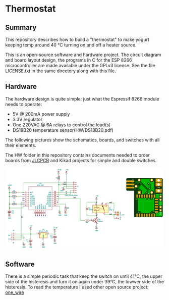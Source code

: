 
# Thermostat

## Summary

This repository describes how to build a "thermostat" to make yogurt keeping temp around 40 °C turning on and off a heater source.

This is an open-source software and hardware project. The circuit diagram and board layout design, the programs in C for the ESP 8266 microcontroller are made available under the GPLv3 license. See the file LICENSE.txt in the same directory along with this file.

## Hardware

The hardware design is quite simple; just what the Espressif 8266 module needs to operate:

- 5V @ 200mA power supply
- 3.3V regulator
- One 220VAC @ 6A relays to control the load(s)
- DS18B20 temperature sensor(HW/DS18B20.pdf)

The following pictures show the schematics, boards, and switches with all their elements.

The HW folder in this repository contains documents needed to order boards from [JLCPCB](https://jlcpcb.com/) and Kikad projects for simple and double switches.

![alt_text](images/image2.png "image_tooltip")

## Software

There is a simple periodic task that keep the switch on until 41°C, the upper side of the histeresis and turn it on again under 39°C, the lowwer side of the histeresis.
To read the temperature I used other open source project: [one_wire](https://github.com/estebanc2/one_wire)